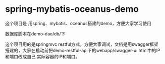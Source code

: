 # spring-mybatis-oceanus-demo
这个项目是 用spring、mybatis、oceanus搭建的demo，方便大家学习使用

数据库脚本在demo-dao/db/下

这个项目用的是springmvc restful方式，方便大家调试，文档是用swagger框架搭建的，大家在启动前把demo-restful-api下的webapp/swagger-ui.html中的IP和端口改成自己
实际容器的IP和端口。
